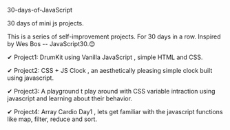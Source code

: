 30-days-of-JavaScript

30 days of mini js projects.

This is a series of self-improvement projects. For 30 days in a row. Inspired by Wes Bos -- JavaScript30.😊

✔ Project1: DrumKit using Vanilla JavaScript , simple HTML and CSS.

✔ Project2: CSS + JS Clock , an aesthetically pleasing simple clock built using javascript.

✔ Project3: A playground t play around with CSS variable intraction using javascript and learning about their behavior.

✔ Project4: Array Cardio Day1 , lets get familiar with the javascript functions like map, filter, reduce and sort.
